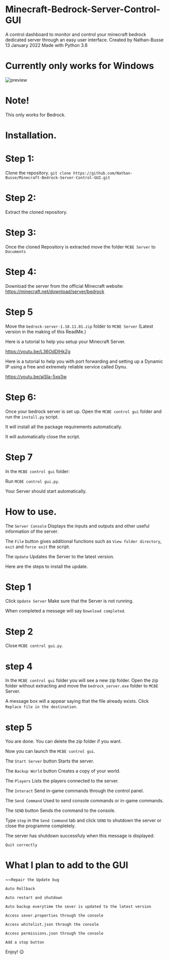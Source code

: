 # Minecraft-Bedrock-Server-Control-GUI

A control dashboard to monitor and control your minecraft bedrock dedicated server through an easy user interface.  Created by Nathan-Busse  13 January 2022  Made with Python 3.8

# Currently only works for Windows

![preview](https://user-images.githubusercontent.com/82398683/150782839-8f6a9bd4-a26f-4eb5-a096-b56fc82ede2a.png)


# Note!

This only works for Bedrock.

# Installation.


# Step 1:
 Clone the repository.
``` git clone https://github.com/Nathan-Busse/Minecraft-Bedrock-Server-Control-GUI.git ```

 # Step 2:
 
 Extract the cloned repository.
 
 # Step 3:
 
 Once the cloned Repository is extracted move the folder ```MCBE Server``` to ```Documents```


# Step 4:

Download the server from the official Minecraft website: https://minecraft.net/download/server/bedrock

# Step 5

Move the ```bedrock-server-1.18.11.01.zip``` folder to ```MCBE Server``` (Latest version in the making of this ReadMe.)



Here is a tutorial to help you setup your Minecraft Server.

https://youtu.be/L36OdDIHkZg

Here is a tutorial to help you with port forwarding and setting up a Dynamic IP using a free and extremely reliable service called Dynu.

https://youtu.be/aiSla-5xq3w



# Step 6:

Once your bedrock server is set up. Open the ```MCBE control gui``` folder and run the ```install.py``` script.

It will install all the package requirements automatically.

It will automatically close the script.

# Step 7
In the ```MCBE control gui``` folder:

Run ```MCBE control gui.py```.

Your Server should start automatically.

# How to use.
The ```Server Console``` Displays the inputs and outputs and other useful information of the server. 

The ```File``` button gives additional functions such as ```View folder directory```,  ```exit``` and ```force exit``` the script.

The ```Update``` Updates the Server to the latest version. 

Here are the steps to install the update.

# Step 1

Click ```Update Server``` Make sure that the Server is not running.

When completed a message will say ```Download completed```.

# Step 2

Close ```MCBE control gui.py```.

# step 4

In the ```MCBE control gui``` folder you will see a new zip folder.
Open the zip folder without extracting and move the ```bedrock_server.exe``` folder to ```MCBE``` Server.

A message box will a appear saying that the file already exists.
Click ```Replace file in the destination```.

# step 5 

You are done. 
You can delete the zip folder if you want.

Now you can launch the ```MCBE control gui```. 

The ```Start Server``` button Starts the server.

The ```Backup World``` button Creates a copy of your world.

The ```Players``` Lists the players connected to the server.

The ```Interact``` Send in-game commands through the control panel.

The ```Send Command``` Used to send console commands or in-game commands.

The ```SEND``` button Sends the command to the console.

Type ```stop``` in the ```Send Command``` tab and click ```SEND``` to shutdown the server or close the programme completely.

The server has shutdown successfuly when this message is displayed:

```
Quit correctly

```
# What I plan to add to the GUI

~~```Repair the Update bug```

```Auto Rollback```

```Auto restart and shutdown```

```Auto backup everytime the sever is updated to the latest version```

```Access sever.properties through the console```

```Access whitelist.json through the console```

```Access permissions.json through the console```

```Add a stop button```


Enjoy! 😉

